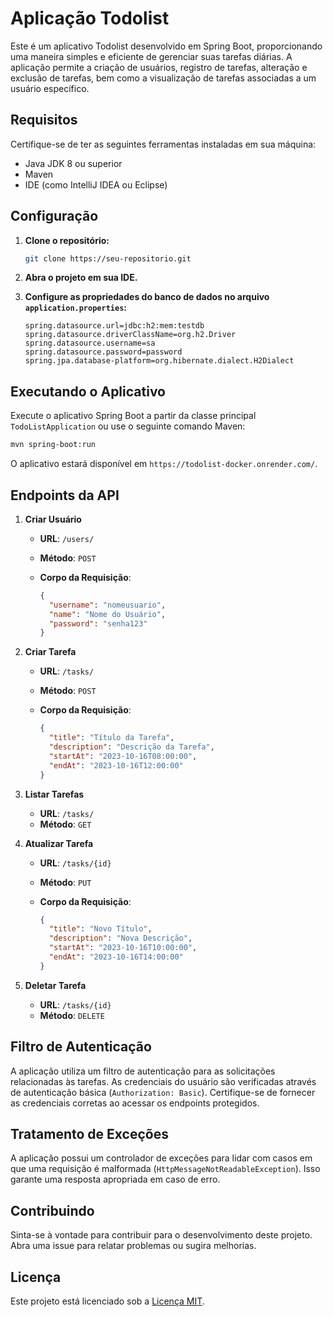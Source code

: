 # Aplicação Todolist

Este é um aplicativo Todolist desenvolvido em Spring Boot, proporcionando uma maneira simples e eficiente de gerenciar suas tarefas diárias. A aplicação permite a criação de usuários, registro de tarefas, alteração e exclusão de tarefas, bem como a visualização de tarefas associadas a um usuário específico.

## Requisitos

Certifique-se de ter as seguintes ferramentas instaladas em sua máquina:

- Java JDK 8 ou superior
- Maven
- IDE (como IntelliJ IDEA ou Eclipse)

## Configuração

1. **Clone o repositório:**

    ```bash
    git clone https://seu-repositorio.git
    ```

2. **Abra o projeto em sua IDE.**

3. **Configure as propriedades do banco de dados no arquivo `application.properties`:**

    ```properties
    spring.datasource.url=jdbc:h2:mem:testdb
    spring.datasource.driverClassName=org.h2.Driver
    spring.datasource.username=sa
    spring.datasource.password=password
    spring.jpa.database-platform=org.hibernate.dialect.H2Dialect
    ```

## Executando o Aplicativo

Execute o aplicativo Spring Boot a partir da classe principal `TodoListApplication` ou use o seguinte comando Maven:

```bash
mvn spring-boot:run
```

O aplicativo estará disponível em `https://todolist-docker.onrender.com/`.

## Endpoints da API

1. **Criar Usuário**

   - **URL**: `/users/`
   - **Método**: `POST`
   - **Corpo da Requisição**:

     ```json
     {
       "username": "nomeusuario",
       "name": "Nome do Usuário",
       "password": "senha123"
     }
     ```

2. **Criar Tarefa**

   - **URL**: `/tasks/`
   - **Método**: `POST`
   - **Corpo da Requisição**:

     ```json
     {
       "title": "Título da Tarefa",
       "description": "Descrição da Tarefa",
       "startAt": "2023-10-16T08:00:00",
       "endAt": "2023-10-16T12:00:00"
     }
     ```

3. **Listar Tarefas**

   - **URL**: `/tasks/`
   - **Método**: `GET`

4. **Atualizar Tarefa**

   - **URL**: `/tasks/{id}`
   - **Método**: `PUT`
   - **Corpo da Requisição**:

     ```json
     {
       "title": "Novo Título",
       "description": "Nova Descrição",
       "startAt": "2023-10-16T10:00:00",
       "endAt": "2023-10-16T14:00:00"
     }
     ```

5. **Deletar Tarefa**

   - **URL**: `/tasks/{id}`
   - **Método**: `DELETE`

## Filtro de Autenticação

A aplicação utiliza um filtro de autenticação para as solicitações relacionadas às tarefas. As credenciais do usuário são verificadas através de autenticação básica (`Authorization: Basic`). Certifique-se de fornecer as credenciais corretas ao acessar os endpoints protegidos.

## Tratamento de Exceções

A aplicação possui um controlador de exceções para lidar com casos em que uma requisição é malformada (`HttpMessageNotReadableException`). Isso garante uma resposta apropriada em caso de erro.

## Contribuindo

Sinta-se à vontade para contribuir para o desenvolvimento deste projeto. Abra uma issue para relatar problemas ou sugira melhorias.

## Licença

Este projeto está licenciado sob a [Licença MIT](LICENSE).
